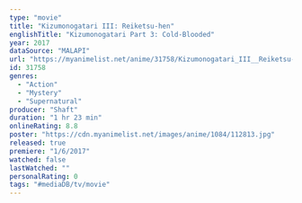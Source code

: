 ```yaml
---
type: "movie"
title: "Kizumonogatari III: Reiketsu-hen"
englishTitle: "Kizumonogatari Part 3: Cold-Blooded"
year: 2017
dataSource: "MALAPI"
url: "https://myanimelist.net/anime/31758/Kizumonogatari_III__Reiketsu-hen"
id: 31758
genres: 
  - "Action"
  - "Mystery"
  - "Supernatural"
producer: "Shaft"
duration: "1 hr 23 min"
onlineRating: 8.8
poster: "https://cdn.myanimelist.net/images/anime/1084/112813.jpg"
released: true
premiere: "1/6/2017"
watched: false
lastWatched: ""
personalRating: 0
tags: "#mediaDB/tv/movie"
---
```


